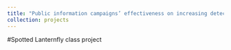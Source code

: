 ```yaml
---
title: "Public information campaigns’ effectiveness on increasing detections of invasives: Spotted Lanternfly (Lycorma delicatula)"
collection: projects
---
```


#Spotted Lanternfly class project
